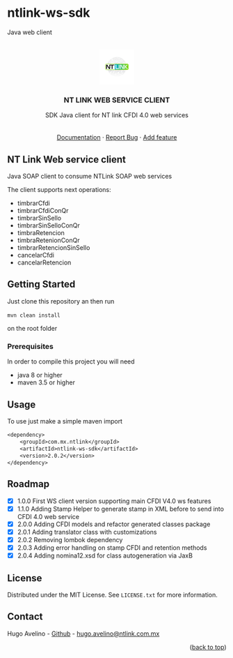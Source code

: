 # ntlink-ws-sdk
Java web client
<div id="top"></div>
<!--
*** Thanks for checking out the Best-README-Template. If you have a suggestion
*** that would make this better, please fork the repo and create a pull request
*** or simply open an issue with the tag "enhancement".
*** Don't forget to give the project a star!
*** Thanks again! Now go create something AMAZING! :D
-->




<!-- PROJECT LOGO -->
<br />
<div align="center">
  <a href="https://ntlink.com.mx">
    <img src="logo.png" alt="Logo" width="80" height="80">
  </a>

<h3 align="center">NT LINK WEB SERVICE CLIENT</h3>

  <p align="center">
    SDK Java client for NT link CFDI 4.0 web services
    <br />
    <br />
    <br />
    <a href="https://ntlink.com.mx">Documentation</a>
    ·
    <a href="https://github.com/NTlink/ntlink-ws-sdk/issues">Report Bug</a>
    ·
    <a href="https://github.com/NTlink/ntlink-ws-sdk/issues">Add feature</a>
  </p>
</div>


<!-- ABOUT THE PROJECT -->
## NT Link Web service client


Java SOAP client to consume NTLink SOAP web services

The client supports next operations:
* timbrarCfdi
* timbrarCfdiConQr
* timbrarSinSello
* timbrarSinSelloConQr
* timbraRetencion
* timbraRetenionConQr
* timbrarRetencionSinSello
* cancelarCfdi
* cancelarRetencion


<!-- GETTING STARTED -->
## Getting Started

Just clone this repository an then run 

```mvn clean install```

on the root folder

### Prerequisites

In order to compile this project you will need
* java 8 or higher
* maven 3.5 or higher  

<!-- USAGE EXAMPLES -->
## Usage

To use just make a simple maven import

```
<dependency>
	<groupId>com.mx.ntlink</groupId>
	<artifactId>ntlink-ws-sdk</artifactId>
	<version>2.0.2</version>
</dependency>
```



<!-- ROADMAP -->
## Roadmap

- [x] 1.0.0 First WS client version supporting main CFDI V4.0 ws features
- [x] 1.1.0 Adding Stamp Helper to generate stamp in XML before to send into CFDI 4.0 web service
- [x] 2.0.0 Adding CFDI models and refactor generated classes package
- [x] 2.0.1 Adding translator class with customizations
- [x] 2.0.2 Removing lombok dependency
- [x] 2.0.3 Adding error handling on stamp CFDI and retention methods
- [x] 2.0.4 Adding nomina12.xsd for class autogeneration via JaxB

<!-- LICENSE -->
## License

Distributed under the MIT License. See `LICENSE.txt` for more information.

<!-- CONTACT -->
## Contact

Hugo Avelino - [Github](https://github.com/havelino) - hugo.avelino@ntlink.com.mx


<p align="right">(<a href="#top">back to top</a>)</p>